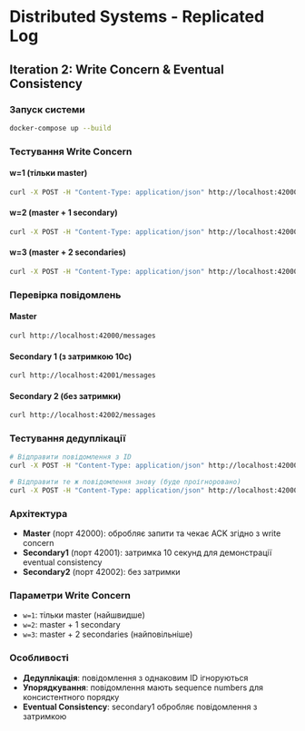 # Distributed Systems - Replicated Log

## Iteration 2: Write Concern & Eventual Consistency

### Запуск системи

```bash
docker-compose up --build
```

### Тестування Write Concern

#### w=1 (тільки master)
```bash
curl -X POST -H "Content-Type: application/json" http://localhost:42000/messages -d '{"message": "msg1", "w": 1}'
```

#### w=2 (master + 1 secondary)
```bash
curl -X POST -H "Content-Type: application/json" http://localhost:42000/messages -d '{"message": "msg2", "w": 2}'
```

#### w=3 (master + 2 secondaries)
```bash
curl -X POST -H "Content-Type: application/json" http://localhost:42000/messages -d '{"message": "msg3", "w": 3}'
```

### Перевірка повідомлень

#### Master
```bash
curl http://localhost:42000/messages
```

#### Secondary 1 (з затримкою 10с)
```bash
curl http://localhost:42001/messages
```

#### Secondary 2 (без затримки)
```bash
curl http://localhost:42002/messages
```

### Тестування дедуплікації

```bash
# Відправити повідомлення з ID
curl -X POST -H "Content-Type: application/json" http://localhost:42000/messages -d '{"message": "test", "w": 1, "id": 100}'

# Відправити те ж повідомлення знову (буде проігноровано)
curl -X POST -H "Content-Type: application/json" http://localhost:42000/messages -d '{"message": "test", "w": 1, "id": 100}'
```

### Архітектура

- **Master** (порт 42000): обробляє запити та чекає ACK згідно з write concern
- **Secondary1** (порт 42001): затримка 10 секунд для демонстрації eventual consistency
- **Secondary2** (порт 42002): без затримки

### Параметри Write Concern

- `w=1`: тільки master (найшвидше)
- `w=2`: master + 1 secondary
- `w=3`: master + 2 secondaries (найповільніше)

### Особливості

- **Дедуплікація**: повідомлення з однаковим ID ігноруються
- **Упорядкування**: повідомлення мають sequence numbers для консистентного порядку
- **Eventual Consistency**: secondary1 обробляє повідомлення з затримкою